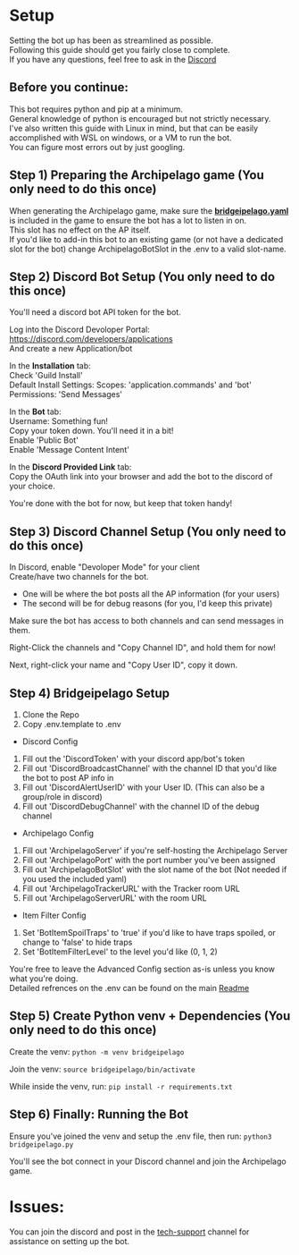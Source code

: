 # Setup
Setting the bot up has been as streamlined as possible.  
Following this guide should get you fairly close to complete.  
If you have any questions, feel free to ask in the [Discord](https://discord.gg/5v9P3qNPXp)

## Before you continue:
This bot requires python and pip at a minimum.  
General knowledge of python is encouraged but not strictly necessary.  
I've also written this guide with Linux in mind, but that can be easily accomplished with WSL on windows, or a VM to run the bot.  
You can figure most errors out by just googling.


## Step 1) Preparing the Archipelago game (You only need to do this once)
When generating the Archipelago game, make sure the <ins>**bridgeipelago.yaml**</ins> is included in the game to ensure the bot has a lot to listen in on.  
This slot has no effect on the AP itself.  
If you'd like to add-in this bot to an existing game (or not have a dedicated slot for the bot) change ArchipelagoBotSlot in the .env to a valid slot-name.

## Step 2) Discord Bot Setup (You only need to do this once)
You'll need a discord bot API token for the bot.

Log into the Discord Devoloper Portal: https://discord.com/developers/applications  
And create a new Application/bot

In the **Installation** tab:  
Check 'Guild Install'  
Default Install Settings:
Scopes: 'application.commands' and 'bot'  
Permissions: 'Send Messages'

In the **Bot** tab:  
Username: Something fun!  
Copy your token down. You'll need it in a bit!  
Enable 'Public Bot'  
Enable 'Message Content Intent'

In the **Discord Provided Link** tab:  
Copy the OAuth link into your browser and add the bot to the discord of your choice.

You're done with the bot for now, but keep that token handy!

## Step 3) Discord Channel Setup (You only need to do this once)
In Discord, enable "Devoloper Mode" for your client  
Create/have two channels for the bot.  
- One will be where the bot posts all the AP information (for your users) 
- The second will be for debug reasons (for you, I'd keep this private)

Make sure the bot has access to both channels and can send messages in them.

Right-Click the channels and "Copy Channel ID", and hold them for now!

Next, right-click your name and "Copy User ID", copy it down.

## Step 4) Bridgeipelago Setup
1. Clone the Repo
1. Copy .env.template to .env
- Discord Config
1. Fill out the 'DiscordToken' with your discord app/bot's token
1. Fill out 'DiscordBroadcastChannel' with the channel ID that you'd like the bot to post AP info in
1. Fill out 'DiscordAlertUserID' with your User ID. (This can also be a group/role in discord)
1. Fill out 'DiscordDebugChannel' with the channel ID of the debug channel
- Archipelago Config
1. Fill out 'ArchipelagoServer' if you're self-hosting the Archipelago Server
1. Fill out 'ArchipelagoPort' with the port number you've been assigned
1. Fill out 'ArchipelagoBotSlot' with the slot name of the bot (Not needed if you used the included yaml)
1. Fill out 'ArchipelagoTrackerURL' with the Tracker room URL
1. Fill out 'ArchipelagoServerURL' with the room URL
- Item Filter Config
1. Set 'BotItemSpoilTraps' to 'true' if you'd like to have traps spoiled, or change to 'false' to hide traps
1. Set 'BotItemFilterLevel' to the level you'd like (0, 1, 2)

You're free to leave the Advanced Config section as-is unless you know what you're doing.  
Detailed refrences on the .env can be found on the main [Readme](/README.md)

## Step 5) Create Python venv + Dependencies (You only need to do this once)
Create the venv: `python -m venv bridgeipelago`  

Join the venv: `source bridgeipelago/bin/activate`  

While inside the venv, run: `pip install -r requirements.txt`


## Step 6) Finally: Running the Bot
Ensure you've joined the venv and setup the .env file, then run: `python3 bridgeipelago.py`

You'll see the bot connect in your Discord channel and join the Archipelago game.

# Issues:
You can join the discord and post in the [tech-support](https://discord.gg/wpdPprvYgX) channel for assistance on setting up the bot.